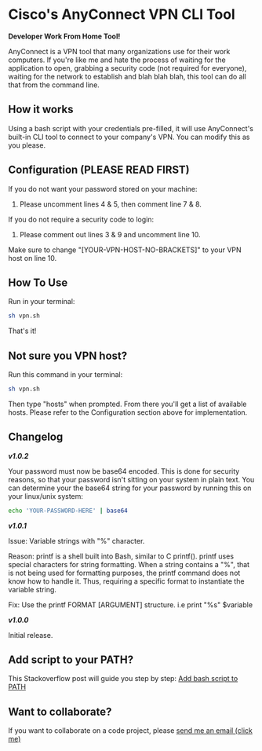 # Cisco's AnyConnect VPN CLI Tool

**Developer Work From Home Tool!**

AnyConnect is a VPN tool that many organizations use for their work computers. If you're like me and hate the process of waiting for the application to open, grabbing a security code (not required for everyone), waiting for the network to establish and blah blah blah, this tool can do all that from the command line.

## How it works

Using a bash script with your credentials pre-filled, it will use AnyConnect's built-in CLI tool to connect to your company's VPN. You can modify this as you please.

## Configuration (PLEASE READ FIRST)

If you do not want your password stored on your machine:

1. Please uncomment lines 4 & 5, then comment line 7 & 8.

If you do not require a security code to login:

1. Please comment out lines 3 & 9 and uncomment line 10.

Make sure to change "[YOUR-VPN-HOST-NO-BRACKETS]" to your VPN host on line 10.

## How To Use

Run in your terminal:

```bash
sh vpn.sh
```

That's it!

## Not sure you VPN host?

Run this command in your terminal:

```bash
sh vpn.sh
```

Then type "hosts" when prompted. From there you'll get a list of available hosts. Please refer to the Configuration section above for implementation.

## Changelog

***v1.0.2***

Your password must now be base64 encoded. This is done for security reasons, so that your password isn't sitting on your system in plain text. You can determine your the base64 string for your password by running this on your linux/unix system:
```bash
echo 'YOUR-PASSWORD-HERE' | base64
```

***v1.0.1***

Issue: Variable strings with "%" character.

Reason: printf is a shell built into Bash, similar to C printf(). printf uses special characters for string formatting. When a string contains a "%", that is not being used for formatting purposes, the printf command does not know how to handle it. Thus, requiring a specific format to instantiate the variable string.

Fix: Use the printf FORMAT [ARGUMENT] structure. i.e print "%s" $variable

***v1.0.0***

Initial release.

## Add script to your PATH? 

This Stackoverflow post will guide you step by step: [Add bash script to PATH](https://stackoverflow.com/questions/20054538/add-a-bash-script-to-path)


## Want to collaborate?

If you want to collaborate on a code project, please [send me an email (click me)](mailto:douglas.jaylen.work@gmail.com)
